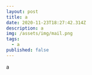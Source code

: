 ```yaml
---
layout: post
title: a
date: 2020-11-23T18:27:42.314Z
description: a
img: /assets/img/mail.png
tags:
  - a
published: false
---
```

a